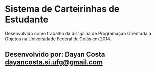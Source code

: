 # Sistema de Carteirinhas de Estudante

Desenvolvido como trabalho da disciplina de Programação Orientada à Objetos na Universidade Federal de Goiás em 2014.

## Desenvolvido por: Dayan Costa <dayancosta.si.ufg@gmail.com>

